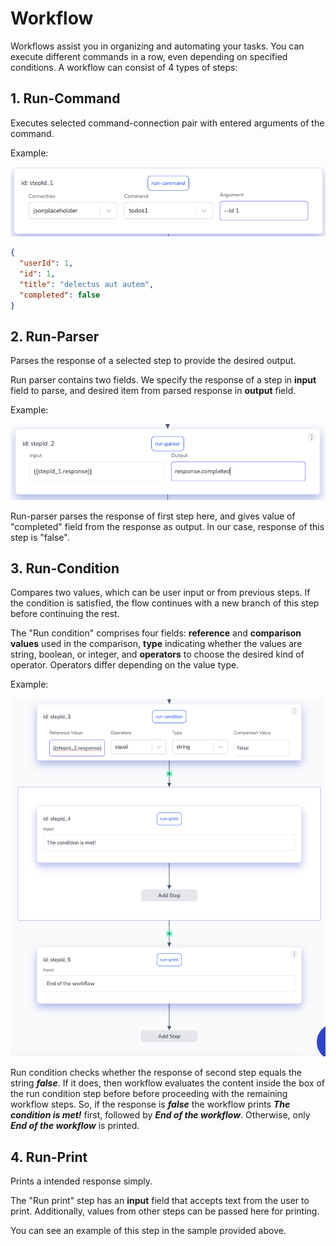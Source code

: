 # Workflow

Workflows assist you in organizing and automating your tasks. You can execute different commands in a row, even depending on specified conditions. A workflow can consist of 4 types of steps:

## 1. Run-Command

Executes selected command-connection pair with entered arguments of the command.

Example:

![RunCommand](/docs/images/runcommand.png)

```json
{
  "userId": 1,
  "id": 1,
  "title": "delectus aut autem",
  "completed": false
}
```

## 2. Run-Parser

Parses the response of a selected step to provide the desired output.

Run parser contains two fields. We specify the response of a step in **input** field to parse, and desired item from parsed response in **output** field.

Example:

![RunParser](/docs/images/runparser.png)

Run-parser parses the response of first step here, and gives value of "completed" field from the response as output. In our case, response of this step is "false".

## 3. Run-Condition

Compares two values, which can be user input or from previous steps. If the condition is satisfied, the flow continues with a new branch of this step before continuing the rest.

The "Run condition" comprises four fields: **reference** and **comparison values** used in the comparison, **type** indicating whether the values are string, boolean, or integer, and **operators** to choose the desired kind of operator. Operators differ depending on the value type.

Example:

![RunCondition](/docs/images/runcondition.png)

Run condition checks whether the response of second step equals the string ***false***. If it does, then workflow evaluates the content inside the box of the run condition step before before proceeding with the remaining workflow steps. So, if the response is ***false*** the workflow prints ***The condition is met!*** first, followed by ***End of the workflow***. Otherwise, only ***End of the workflow*** is printed.

## 4. Run-Print

Prints a intended response simply.

The "Run print" step has an **input** field that accepts text from the user to print. Additionally, values from other steps can be passed here for printing.

You can see an example of this step in the sample provided above.
